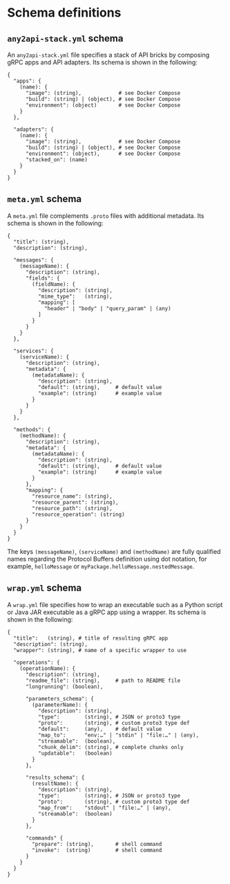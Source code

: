 # Schema definitions



## `any2api-stack.yml` schema

An `any2api-stack.yml` file specifies a stack of API bricks by composing gRPC apps and API adapters.
Its schema is shown in the following:

``` plaintext
{
  "apps": {
    (name): {
      "image": (string),            # see Docker Compose
      "build": (string) | (object), # see Docker Compose
      "environment": (object)       # see Docker Compose
    }
  },

  "adapters": {
    (name): {
      "image": (string),            # see Docker Compose
      "build": (string) | (object), # see Docker Compose
      "environment": (object),      # see Docker Compose
      "stacked_on": (name)
    }
  }
}
```



## `meta.yml` schema

A `meta.yml` file complements `.proto` files with additional metadata.
Its schema is shown in the following:

``` plaintext
{
  "title": (string),
  "description": (string),

  "messages": {
    (messageName): {
      "description": (string),
      "fields": {
        (fieldName): {
          "description": (string),
          "mime_type":   (string),
          "mapping": [
            "header" | "body" | "query_param" | (any)
          ]
        }
      }
    }
  },

  "services": {
    (serviceName): {
      "description": (string),
      "metadata": {
        (metadataName): {
          "description": (string),
          "default": (string),     # default value
          "example": (string)      # example value
        }
      }
    }
  },

  "methods": {
    (methodName): {
      "description": (string),
      "metadata": {
        (metadataName): {
          "description": (string),
          "default": (string),     # default value
          "example": (string)      # example value
        }
      },
      "mapping": {
        "resource_name": (string),
        "resource_parent": (string),
        "resource_path": (string),
        "resource_operation": (string)
      }
    }
  }
}
```

The keys `(messageName)`, `(serviceName)` and `(methodName)` are fully qualified names regarding the Protocol Buffers definition using dot notation, for example, `helloMessage` or `myPackage.helloMessage.nestedMessage`.



## `wrap.yml` schema

A `wrap.yml` file specifies how to wrap an executable such as a Python script or Java JAR executable as a gRPC app using a wrapper.
Its schema is shown in the following:

``` plaintext
{
  "title":   (string), # title of resulting gRPC app
  "description": (string),
  "wrapper": (string), # name of a specific wrapper to use

  "operations": {
    (operationName): {
      "description": (string),
      "readme_file": (string),     # path to README file
      "longrunning": (boolean),

      "parameters_schema": {
        (parameterName): {
          "description": (string),
          "type":        (string), # JSON or proto3 type
          "proto":       (string), # custom proto3 type def
          "default":     (any),    # default value
          "map_to":      "env:…" | "stdin" | "file:…" | (any),
          "streamable":  (boolean),
          "chunk_delim": (string), # complete chunks only
          "updatable":   (boolean)
        }
      },

      "results_schema": {
        (resultName): {
          "description": (string),
          "type":        (string), # JSON or proto3 type
          "proto":       (string), # custom proto3 type def
          "map_from":    "stdout" | "file:…" | (any),
          "streamable":  (boolean)
        }
      },

      "commands" {
        "prepare": (string),       # shell command
        "invoke":  (string)        # shell command
      }
    }
  }
}
```
